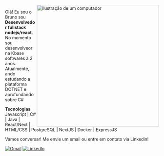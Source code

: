 <img src="https://raw.githubusercontent.com/MicaelliMedeiros/micaellimedeiros/master/image/computer-illustration.png" alt="ilustração de um computador" min-width="400px" max-width="400px" width="400px" align="right">

<p align="left"> 
  Olá! Eu sou o Bruno sou <strong>Desenvolvedor fullstack nodejs/react</strong>.<br>
  No momento sou desenvolveor na Kbase softwares a 2 anos.<br>
  Atualmente, ando estudando a plataforma DOTNET e aprofundando sobre C#
</p>

<p align="left">
  <strong>Tecnologias</strong><br>
  Javascript | C# | Java | React/Next | HTML/CSS | PostgreSQL | NextJS | Docker | ExpressJS
</p>

<p align="left">
  Vamos conversar! Me envie um email ou entre em contato via Linkedin!
</p>

<p align="left">
  <a href="#" title="Gmail">
  <img src="https://img.shields.io/badge/-Gmail-FF0000?style=flat-square&labelColor=FF0000&logo=gmail&logoColor=white&link=LINK-DO-SEU-GMAIL" alt="Gmail"/></a>
  <a href="#" title="LinkedIn">
  <img src="https://img.shields.io/badge/-Linkedin-0e76a8?style=flat-square&logo=Linkedin&logoColor=white&link=LINK-DO-SEU-LINKEDIN" alt="LinkedIn"/></a>
</p>
